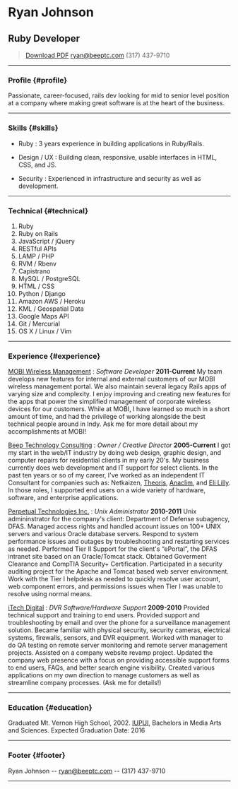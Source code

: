 # Ryan Johnson
## Ruby Developer

> [Download PDF](resume.pdf)
> [ryan@beeptc.com](ryan@beeptc.com)
> (317) 437-9710

------

### Profile {#profile}

Passionate, career-focused, rails dev looking for mid to senior level position at a company where making great software is at the heart of the business.

------

### Skills {#skills}

* Ruby
  : 3 years experience in building applications in Ruby/Rails.

* Design / UX
  : Building clean, responsive, usable interfaces in HTML, CSS, and JS.

* Security
  : Experienced in infrastructure and security as well as development.

-------

### Technical {#technical}

1. Ruby
1. Ruby on Rails
1. JavaScript / jQuery
1. RESTful APIs
1. LAMP / PHP
1. RVM / Rbenv
1. Capistrano
1. MySQL / PostgreSQL
1. HTML / CSS
1. Python / Django
1. Amazon AWS / Heroku
1. KML / Geospatial Data
1. Google Maps API
1. Git / Mercurial
1. OS X / Linux / Vim

------

### Experience {#experience}

[MOBI Wireless Management](http://mobiwm.com)
: *Software Developer*
  __2011-Current__
  My team develops new features for internal and external customers of our MOBI wireless management portal. We also maintain several legacy Rails apps of varying size and complexity. I enjoy improving and creating new features for the apps that power the simplified management of corporate wireless devices for our customers. While at MOBI, I have learned so much in a short amount of time, and had the privilege of working alongside the best technical people around in Indy. Ask me for more detail about my accomplishments at MOBI!

[Beep Technology Consulting](http://beeptc.com)
: *Owner / Creative Director*
  __2005-Current__
  I got my start in the web/IT industry by doing web design, graphic design, and computer repairs for residential clients in my early 20's. My business currently does web development and IT support for select clients. In the past ten years or so of my career, I've worked as an independent IT Consultant for companies such as: Netkaizen, [Theoris](http://theoris.com), [Anaclim](http://anaclim.com), and [Eli Lilly](http://lilly.com). In those roles, I supported end users on a wide variety of hardware, software, and enterprise applications.

[Perpetual Technologies Inc.](http://pti.net)
: *Unix Administrator*
  __2010-2011__
  Unix admininstrator for the company's client: Department of Defense subagency, DFAS. Managed access rights and handled account issues on 100+ UNIX servers and various Oracle database servers. Respond to system performance issues and outages by troubleshooting and restarting services as needed. Performed Tier II Support for the client's “ePortal”, the DFAS intranet site based on an Oracle/Tomcat stack. Obtained Goverment Clearance and CompTIA Security+ Certification. Participated in a security auditing project for the Apache and Tomcat based web server environment. Work with the Tier I helpdesk as needed to quickly resolve user account, web component errors, and permissions issues when Tier I was unable to resolve using normal means.

[iTech Digital](http://itechdigital.com)
: *DVR Software/Hardware Support*
  __2009-2010__
  Provided technical support and training to end users. Provided support and troubleshooting by email and over the phone for a surveillance management solution. Became familiar with physical security, security cameras, electrical systems, firewalls, sensors, and DVR equipment. Worked with manager to do QA testing on remote server monitoring and remote server management projects. Assisted on a company website revamp project. Updated the company web presence with a focus on providing accessible support forms to end users, FAQs, and better search engine visibility. Created various applications on my own direction to manage customers as well as streamline company processes. (Ask me for details!)

------

### Education {#education}

Graduated Mt. Vernon High School, 2002.
[IUPUI](http://iupui.edu), Bachelors in Media Arts and Sciences. Expected Graduation Date: 2016

------

### Footer {#footer}

Ryan Johnson -- [ryan@beeptc.com](ryan@beeptc.com) -- (317) 437-9710

------
